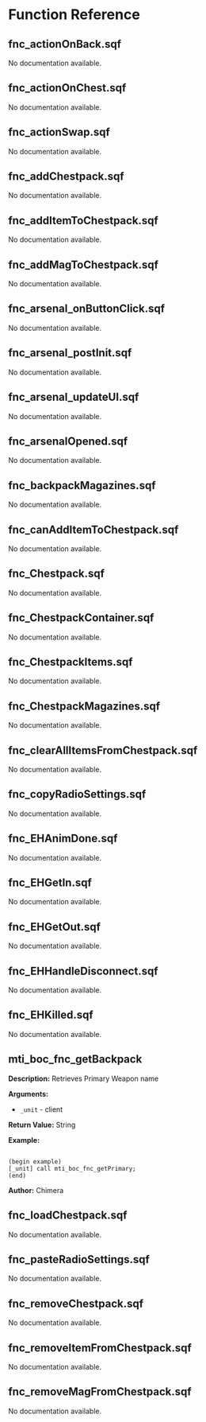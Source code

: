# Function Reference

## fnc_actionOnBack.sqf

No documentation available.

## fnc_actionOnChest.sqf

No documentation available.

## fnc_actionSwap.sqf

No documentation available.

## fnc_addChestpack.sqf

No documentation available.

## fnc_addItemToChestpack.sqf

No documentation available.

## fnc_addMagToChestpack.sqf

No documentation available.

## fnc_arsenal_onButtonClick.sqf

No documentation available.

## fnc_arsenal_postInit.sqf

No documentation available.

## fnc_arsenal_updateUI.sqf

No documentation available.

## fnc_arsenalOpened.sqf

No documentation available.

## fnc_backpackMagazines.sqf

No documentation available.

## fnc_canAddItemToChestpack.sqf

No documentation available.

## fnc_Chestpack.sqf

No documentation available.

## fnc_ChestpackContainer.sqf

No documentation available.

## fnc_ChestpackItems.sqf

No documentation available.

## fnc_ChestpackMagazines.sqf

No documentation available.

## fnc_clearAllItemsFromChestpack.sqf

No documentation available.

## fnc_copyRadioSettings.sqf

No documentation available.

## fnc_EHAnimDone.sqf

No documentation available.

## fnc_EHGetIn.sqf

No documentation available.

## fnc_EHGetOut.sqf

No documentation available.

## fnc_EHHandleDisconnect.sqf

No documentation available.

## fnc_EHKilled.sqf

No documentation available.

## mti_boc_fnc_getBackpack

**Description:** Retrieves Primary Weapon name  

**Arguments:**
- `_unit` - client

**Return Value:** String  

**Example:**
```

(begin example)
[_unit] call mti_boc_fnc_getPrimary;
(end)

```

**Author:** Chimera 

## fnc_loadChestpack.sqf

No documentation available.

## fnc_pasteRadioSettings.sqf

No documentation available.

## fnc_removeChestpack.sqf

No documentation available.

## fnc_removeItemFromChestpack.sqf

No documentation available.

## fnc_removeMagFromChestpack.sqf

No documentation available.

